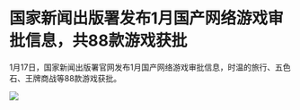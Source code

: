 # 国家新闻出版署发布1月国产网络游戏审批信息，共88款游戏获批

1月17日，国家新闻出版署官网发布1月国产网络游戏审批信息，时温的旅行、五色石、王牌商战等88款游戏获批。

![](https://inews.gtimg.com/newsapp_match/0/15615552017/0)

